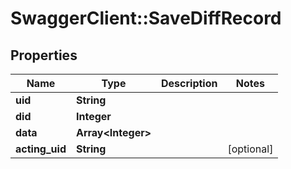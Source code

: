 # SwaggerClient::SaveDiffRecord

## Properties
Name | Type | Description | Notes
------------ | ------------- | ------------- | -------------
**uid** | **String** |  | 
**did** | **Integer** |  | 
**data** | **Array&lt;Integer&gt;** |  | 
**acting_uid** | **String** |  | [optional] 

